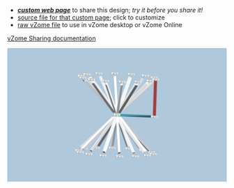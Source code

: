 
 - [***custom web page***][post] to share this design; *try it before you share it!*
 - [source file for that custom page][source]; click to customize
 - [raw vZome file][raw] to use in vZome desktop or vZome Online

[vZome Sharing documentation](https://vzome.github.io/vzome/sharing.html#how-it-works)

![Image](<14 zone template.png>)


[post]: <https://John-Kostick.github.io/vzome-sharing/2022/01/07/14 zone template-12-46-47.html>
[source]: <https://github.com/John-Kostick/vzome-sharing/edit/main/_posts/2022-01-07-14 zone template-12-46-47.md>
[raw]: <https://raw.githubusercontent.com/John-Kostick/vzome-sharing/main/2022/01/07/12-46-47-14 zone template/14 zone template.vZome>